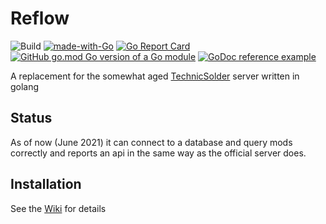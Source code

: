 # Reflow

![Build](https://github.com/Zaprit/Reflow/actions/workflows/main.yml/badge.svg)
[![made-with-Go](https://img.shields.io/badge/Made%20with-Go-1f425f.svg)](http://golang.org)
[![Go Report Card](https://goreportcard.com/badge/github.com/Zaprit/Reflow)](https://goreportcard.com/report/github.com/Zaprit/Reflow)
[![GitHub go.mod Go version of a Go module](https://img.shields.io/github/go-mod/go-version/gomods/athens.svg)](https://github.com/gomods/athens)
[![GoDoc reference example](https://img.shields.io/badge/godoc-reference-blue.svg)](https://godoc.org/nanomsg.org/go/mangos/v2)

A replacement for the somewhat aged [TechnicSolder](https://github.com/TechnicPack/TechnicSolder) server written in golang

## Status

As of now (June 2021) it can connect to a database and query mods correctly and reports an api in the same way as the official server does.

## Installation

See the [Wiki](https://github.com/Zaprit/Reflow/wiki) for details
